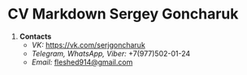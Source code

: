 # CV Markdown Sergey Goncharuk
1. **Contacts**
    * *VK:*  https://vk.com/serjgoncharuk
    * *Telegram, WhatsApp, Viber:* +7(977)502-01-24
    * *Email:* fleshed914@gmail.com